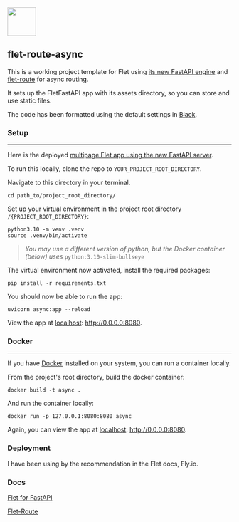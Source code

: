<img src="https://s3.us-west-2.amazonaws.com/polae.io/static/polae_logo_text_label_white_256.png"  width="64">

## flet-route-async
This is a working project template for Flet using [its new FastAPI engine](https://flet.dev/blog/flet-for-fastapi) and [flet-route](https://github.com/saurabhwadekar/flet_route) for async routing.

It sets up the FletFastAPI app with its assets directory, so you can store and use static files. 

The code has been formatted using the default settings in [Black](https://black.readthedocs.io/en/stable/#).

### Setup

---

Here is the deployed [multipage Flet app using the new FastAPI server](https://enroute.fly.dev/).

To run this locally, clone the repo to `YOUR_PROJECT_ROOT_DIRECTORY`.

Navigate to this directory in your terminal.



```
cd path_to/project_root_directory/
```
Set up your virtual environment in the project root directory `/{PROJECT_ROOT_DIRECTORY}`:

```
python3.10 -m venv .venv
source .venv/bin/activate 
```
> *You may use a different version of python, but the Docker container (below) uses* `python:3.10-slim-bullseye`

The virtual environment now activated, install the required packages:



```
pip install -r requirements.txt
```


You should now be able to run the app:

```
uvicorn async:app --reload
```

View the app at [localhost](http://0.0.0.0:8080): http://0.0.0.0:8080.


### Docker
---


 If you have [Docker](https://www.docker.com/) installed on your system, you can run a container locally.

 From the project's root directory, build the docker container:

 ```
docker build -t async .
```

And run the container locally:

```
docker run -p 127.0.0.1:8080:8080 async
```

Again, you can view the app at [localhost](http://0.0.0.0:8080): http://0.0.0.0:8080.


 ### Deployment

 I have been using by the recommendation in the Flet docs, Fly.io. 


### Docs

[Flet for FastAPI](https://flet.dev/blog/flet-for-fastapi)

[Flet-Route](https://github.com/saurabhwadekar/flet_route)